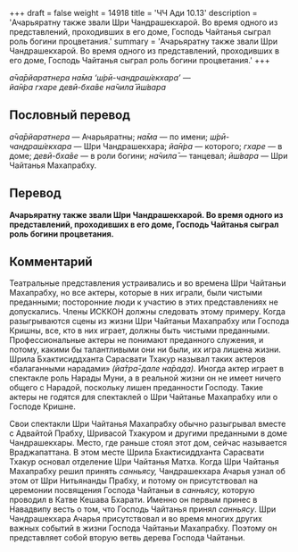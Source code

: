 +++
draft = false
weight = 14918
title = 'ЧЧ Ади 10.13'
description = 'Ачарьяратну также звали Шри Чандрашекхарой. Во время одного из представлений, проходивших в его доме, Господь Чайтанья сыграл роль богини процветания.'
summary = 'Ачарьяратну также звали Шри Чандрашекхарой. Во время одного из представлений, проходивших в его доме, Господь Чайтанья сыграл роль богини процветания.'
+++

_а̄ча̄рйаратнера на̄ма ‘ш́рӣ-чандраш́екхара’ —  
йа̄н̇ра гхаре девӣ-бха̄ве на̄чила̄ ӣш́вара_

## Пословный перевод

_а̄ча̄рйаратнера_ — Ачарьяратны; _на̄ма_ — по имени; _ш́рӣ_\-_чандраш́екхара_ — Шри Чандрашекхара; _йа̄н̇ра_ — которого; _гхаре_ — в доме; _девӣ_\-_бха̄ве_ — в роли богини; _на̄чила̄_ — танцевал; _ӣш́вара_ — Шри Чайтанья Махапрабху.

## Перевод

**Ачарьяратну также звали Шри Чандрашекхарой. Во время одного из представлений, проходивших в его доме, Господь Чайтанья сыграл роль богини процветания.**

## Комментарий

Театральные представления устраивались и во времена Шри Чайтаньи Махапрабху, но все актеры, которые в них играли, были чистыми преданными; посторонние люди к участию в этих представлениях не допускались. Члены ИСККОН должны следовать этому примеру. Когда разыгрываются сцены из жизни Шри Чайтаньи Махапрабху или Господа Кришны, все, кто в них играет, должны быть чистыми преданными. Профессиональные актеры не понимают преданного служения, и потому, какими бы талантливыми они ни были, их игра лишена жизни. Шрила Бхактисиддханта Сарасвати Тхакур называл таких актеров «балаганными нарадами» _(йа̄тра̄-дале на̄рада)._ Иногда актер играет в спектакле роль Нарады Муни, а в реальной жизни он не имеет ничего общего с Нарадой, поскольку лишен преданности Господу. Такие актеры не годятся для спектаклей о Шри Чайтанье Махапрабху или о Господе Кришне.

Свои спектакли Шри Чайтанья Махапрабху обычно разыгрывал вместе с Адвайтой Прабху, Шривасой Тхакуром и другими преданными в доме Чандрашекхары. Место, где раньше стоял этот дом, сейчас называется Враджапаттана. В этом месте Шрила Бхактисиддханта Сарасвати Тхакур основал отделение Шри Чайтанья Матха. Когда Шри Чайтанья Махапрабху решил принять _санньясу,_ Чандрашекхара Ачарья узнал об этом от Шри Нитьянанды Прабху, и потому он присутствовал на церемонии посвящения Господа Чайтаньи в _санньясу,_ которую проводил в Катве Кешава Бхарати. Именно он первым принес в Навадвипу весть о том, что Господь Чайтанья принял _санньясу_. Шри Чандрашекхара Ачарья присутствовал и во время многих других важных событий в жизни Господа Чайтаньи Махапрабху. Поэтому он представляет собой вторую ветвь дерева Господа Чайтаньи.
